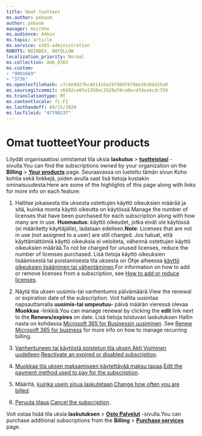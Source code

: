 ```yaml
---
title: Omat tuotteet
ms.author: pebaum
author: pebaum
manager: mnirkhe
ms.audience: Admin
ms.topic: article
ms.service: o365-administration
ROBOTS: NOINDEX, NOFOLLOW
localization_priority: Normal
ms.collection: Adm_O365
ms.custom:
- "9001669"
- "3736"
ms.openlocfilehash: c7c4e9427bcdd1416a197d8df078be2638da55a0
ms.sourcegitcommit: c6692ce0fa1358ec3529e59ca0ecdfdea4cdc759
ms.translationtype: MT
ms.contentlocale: fi-FI
ms.lasthandoff: 09/15/2020
ms.locfileid: "47799237"
---
```

# <a name="your-products"></a><span data-ttu-id="16b0e-102">Omat tuotteet</span><span class="sxs-lookup"><span data-stu-id="16b0e-102">Your products</span></span>

<span data-ttu-id="16b0e-103">Löydät organisaatiosi omistamat tila uksia **laskutus**  >  **[tuotteistasi](https://go.microsoft.com/fwlink/p/?linkid=842054)** -sivulla.</span><span class="sxs-lookup"><span data-stu-id="16b0e-103">You can find the subscriptions owned by your organization on the **Billing** > **[Your products](https://go.microsoft.com/fwlink/p/?linkid=842054)** page.</span></span> <span data-ttu-id="16b0e-104">Seuraavassa on lueteltu tämän sivun Koho kohtia sekä linkkejä, joiden avulla saat lisä tietoja kustakin ominaisuudesta:</span><span class="sxs-lookup"><span data-stu-id="16b0e-104">Here are some of the highlights of this page along with links for more info on each feature:</span></span>

1. <span data-ttu-id="16b0e-105">Hallitse jokaisesta tila uksesta ostettujen käyttö oikeuksien määrää ja sitä, kuinka monta käyttö oikeutta on käytössä.</span><span class="sxs-lookup"><span data-stu-id="16b0e-105">Manage the number of licenses that have been purchased for each subscription along with how many are in use.</span></span>  <span data-ttu-id="16b0e-106">**Huomautus**: käyttö oikeudet, jotka eivät ole käytössä (ei määritetty käyttäjälle), ladataan edelleen.</span><span class="sxs-lookup"><span data-stu-id="16b0e-106">**Note**: Licenses that are not in use (not assigned to a user) are still charged.</span></span>  <span data-ttu-id="16b0e-107">Jos haluat, että käyttämättömiä käyttö oikeuksia ei veloiteta, vähennä ostettujen käyttö oikeuksien määrää.</span><span class="sxs-lookup"><span data-stu-id="16b0e-107">To not be charged for unused licenses, reduce the number of licenses purchased.</span></span> <span data-ttu-id="16b0e-108">Lisä tietoja käyttö oikeuksien lisäämisestä tai poistamisesta tila uksesta on Ohje aiheessa [käyttö oikeuksien lisääminen tai vähentäminen](https://docs.microsoft.com/alchemyinsights/how-to-add-or-reduce-licenses).</span><span class="sxs-lookup"><span data-stu-id="16b0e-108">For information on how to add or remove licenses from a subscription, see [How to add or reduce licenses](https://docs.microsoft.com/alchemyinsights/how-to-add-or-reduce-licenses).</span></span>

2. <span data-ttu-id="16b0e-109">Näytä tila uksen uusimis-tai vanhentumis päivämäärä.</span><span class="sxs-lookup"><span data-stu-id="16b0e-109">View the renewal or expiration date of the subscription.</span></span>  <span data-ttu-id="16b0e-110">Voit hallita uusintaa napsauttamalla **uusimis-tai umpeutuu-** päivä määrän vieressä olevaa **Muokkaa** -linkkiä.</span><span class="sxs-lookup"><span data-stu-id="16b0e-110">You can manage renewal by clicking the **edit** link next to the **Renews/expires** on date.</span></span>  <span data-ttu-id="16b0e-111">Lisä tietoja toistuvan laskutuksen Hallin nasta on kohdassa [Microsoft 365 for Businessin uusiminen](https://go.microsoft.com/fwlink/?linkid=2119216) .</span><span class="sxs-lookup"><span data-stu-id="16b0e-111">See [Renew Microsoft 365 for business](https://go.microsoft.com/fwlink/?linkid=2119216) for more info on how to manage recurring billing.</span></span>

3. <span data-ttu-id="16b0e-112">[Vanhentuneen tai käytöstä poistetun tila uksen Akti Voiminen uudelleen](https://go.microsoft.com/fwlink/?linkid=2117519).</span><span class="sxs-lookup"><span data-stu-id="16b0e-112">[Reactivate an expired or disabled subscription](https://go.microsoft.com/fwlink/?linkid=2117519).</span></span>

4. <span data-ttu-id="16b0e-113">[Muokkaa tila uksen maksamiseen käytettävää maksu tapaa](https://go.microsoft.com/fwlink/?linkid=2117167).</span><span class="sxs-lookup"><span data-stu-id="16b0e-113">[Edit the payment method used to pay for the subscription](https://go.microsoft.com/fwlink/?linkid=2117167).</span></span>

5. <span data-ttu-id="16b0e-114">Määritä, [kuinka usein sinua laskutetaan](https://go.microsoft.com/fwlink/?linkid=2119112).</span><span class="sxs-lookup"><span data-stu-id="16b0e-114">[Change how often you are billed](https://go.microsoft.com/fwlink/?linkid=2119112).</span></span>

6. <span data-ttu-id="16b0e-115">[Peruuta tilaus](https://go.microsoft.com/fwlink/?linkid=2119113).</span><span class="sxs-lookup"><span data-stu-id="16b0e-115">[Cancel the subscription](https://go.microsoft.com/fwlink/?linkid=2119113).</span></span>

<span data-ttu-id="16b0e-116">Voit ostaa lisää tila uksia **laskutuksen**  >  [**Osto Palvelut**](https://go.microsoft.com/fwlink/p/?linkid=868433) -sivulla.</span><span class="sxs-lookup"><span data-stu-id="16b0e-116">You can purchase additional subscriptions from the **Billing** > [**Purchase services**](https://go.microsoft.com/fwlink/p/?linkid=868433) page.</span></span>
